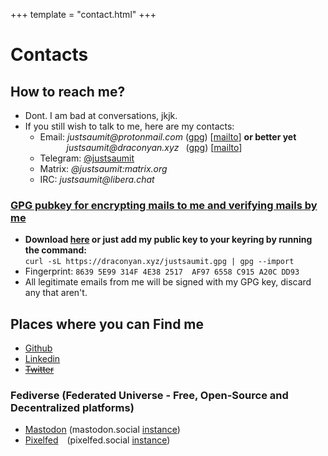 +++
template = "contact.html"
+++

Contacts
========

How to reach me?
----------------

*   Dont. I am bad at conversations, jkjk.
*   If you still wish to talk to me, here are my contacts:
    *   Email: _justsaumit@protonmail.com_ ([gpg](/pubkey.justsaumit@protonmail.com.asc)) [[mailto](mailto:justsaumit@protonmail.com)] **or better yet** <br>&emsp;&emsp;&emsp;_justsaumit@draconyan.xyz_ &ensp;([gpg](/justsaumit.gpg)) [[mailto](mailto:justsaumit@draconyan.xyz)] 
    *   Telegram: [@justsaumit](https://t.me/justsaumit)
    *   Matrix: _@justsaumit:matrix.org_
    *   IRC: _justsaumit@libera.chat_

### <u>GPG pubkey for encrypting mails to me and verifying mails by me</u>

* **Download [here](/justsaumit.gpg) or just add my public key to your keyring by running the command:**  
`curl -sL https://draconyan.xyz/justsaumit.gpg | gpg --import`
* Fingerprint: `8639 5E99 314F 4E38 2517  AF97 6558 C915 A20C DD93`
* All legitimate emails from me will be signed with my GPG key, discard any that aren't.


Places where you can Find me
----------------

* [Github](https://github.com/justsaumit)
* [Linkedin](https://www.linkedin.com/in/justsaumit)
* [~~Twitter~~](https://twitter.com/justsaumit) 

### Fediverse (Federated Universe - Free, Open-Source and Decentralized platforms)

*  [Mastodon](https://mastodon.social/@justsaumit) (mastodon.social [instance](https://joinmastodon.org/servers))
*  [Pixelfed](https://pixelfed.social/justsaumit)&emsp;(pixelfed.social [instance](https://pixelfed.org/servers))
